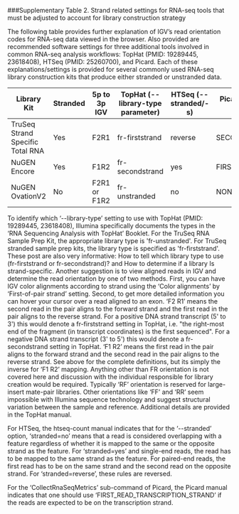 ###Supplementary Table 2.  Strand related settings for RNA-seq tools that must be adjusted to account for library construction strategy

The following table provides further explanation of IGV’s read orientation codes for RNA-seq data viewed in the browser.  Also provided are recommended software settings for three additional tools involved in common RNA-seq analysis workflows: TopHat (PMID: 19289445, 23618408), HTSeq (PMID: 25260700), and Picard.  Each of these explanations/settings is provided for several commonly used RNA-seq library construction kits that produce either stranded or unstranded data.

| Library Kit | Stranded | 5p to 3p IGV | TopHat (--library-type parameter) | HTSeq (--stranded/-s) | Picard (STRAND_SPECIFICITY option of CollectRnaSeqMetrics) |
| ----------- | -------- | ------------ | --------------------------------- | --------------------- | ---------------------------------------------------------- |
| TruSeq Strand Specific Total RNA | Yes | F2R1 | fr-firststrand | reverse | SECOND_READ_TRANSCRIPTION_STRAND |
| NuGEN Encore | Yes | F1R2 | fr-secondstrand | yes | FIRST_READ_TRANSCRIPTION_STRAND |
| NuGEN OvationV2 | No | F2R1 or F1R2 | fr-unstranded | no | NONE

To identify which ‘--library-type’ setting to use with TopHat (PMID: 19289445, 23618408), Illumina specifically documents the types in the ‘RNA Sequencing Analysis with TopHat’ Booklet.  For the TruSeq RNA Sample Prep Kit, the appropriate library type is 'fr-unstranded'.  For TruSeq stranded sample prep kits, the library type is specified as 'fr-firststrand'.  These post are also very informative: How to tell which library type to use (fr-firststrand or fr-secondstrand)? and How to determine if a library Is strand-specific.  Another suggestion is to view aligned reads in IGV and determine the read orientation by one of two methods.  First, you can have IGV color alignments according to strand using the ‘Color alignments’ by ‘First-of-pair strand’ setting.  Second, to get more detailed information you can hover your cursor over a read aligned to an exon. ‘F2 R1’ means the second read in the pair aligns to the forward strand and the first read in the pair aligns to the reverse strand.  For a positive DNA strand transcript (5' to 3') this would denote a fr-firststrand setting in TopHat, i.e. "the right-most end of the fragment (in transcript coordinates) is the first sequenced".  For a negative DNA strand transcript (3' to 5') this would denote a fr-secondstrand setting in TopHat. ‘F1 R2’ means the first read in the pair aligns to the forward strand and the second read in the pair aligns to the reverse strand.  See above for the complete definitions, but its simply the inverse for ‘F1 R2’ mapping. Anything other than FR orientation is not covered here and discussion with the individual responsible for library creation would be required.  Typically ‘RF’ orientation is reserved for large-insert mate-pair libraries.  Other orientations like ‘FF’ and ‘RR’ seem impossible with Illumina sequence technology and suggest structural variation between the sample and reference.  Additional details are provided in the TopHat manual.

For HTSeq, the htseq-count manual indicates that for the ‘--stranded’ option, ‘stranded=no’ means that a read is considered overlapping with a feature regardless of whether it is mapped to the same or the opposite strand as the feature. For ‘stranded=yes’ and single-end reads, the read has to be mapped to the same strand as the feature. For paired-end reads, the first read has to be on the same strand and the second read on the opposite strand.  For ‘stranded=reverse’, these rules are reversed.

For the ‘CollectRnaSeqMetrics’ sub-command of Picard, the Picard manual indicates that one should use ‘FIRST_READ_TRANSCRIPTION_STRAND’ if the reads are expected to be on the transcription strand.


